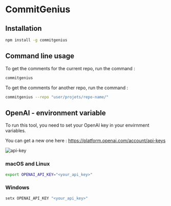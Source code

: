 # CommitGenius

## Installation
```bash
npm install -g commitgenius
```

## Command line usage
To get the comments for the current repo, run the command :
```bash
commitgenius
```

To get the comments for another repo, run the command :
```bash
commitgenius --repo "user/projets/repo-name/"
```

## OpenAI - environment variable

To run this tool, you need to set your OpenAI key in your envirnment variables. 

You can get a new one here : https://platform.openai.com/account/api-keys

![api-key](https://user-images.githubusercontent.com/670586/236320373-df982409-9d12-4aef-90e1-d59409a12338.png)

### macOS and Linux
```bash
export OPENAI_API_KEY="<your_api_key>"
```

### Windows
```powershell
setx OPENAI_API_KEY "<your_api_key>"
```

